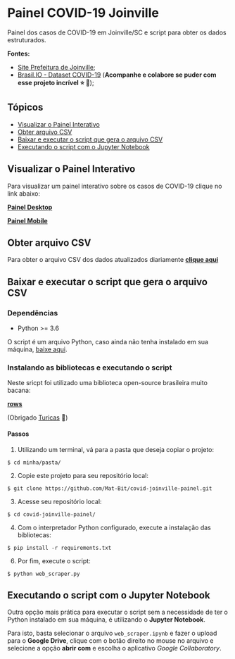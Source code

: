 # Painel COVID-19 Joinville

Painel dos casos de COVID-19 em Joinville/SC e script para obter os dados estruturados.


**Fontes:**
* [Site Prefeitura de Joinville](https://www.joinville.sc.gov.br/publicacoes/dados-casos-coronavirus-municipio-de-joinville/);
* [Brasil.IO - Dataset COVID-19](https://brasil.io/covid19/) (**Acompanhe e colabore se puder com esse projeto incrível :star: :pray:**);


## Tópicos

- [Visualizar o Painel Interativo](#visualizar-o-painel-interativo)
- [Obter arquivo CSV](#obter-arquivo-csv)
- [Baixar e executar o script que gera o arquivo CSV](#baixar-e-executar-o-script-que-gera-o-arquivo-csv)
- [Executando o script com o Jupyter Notebook](#executando-o-script-com-o-jupyter-notebook)


## Visualizar o Painel Interativo

Para visualizar um painel interativo sobre os casos de COVID-19 clique no link abaixo:

**[Painel Desktop](https://datastudio.google.com/s/rxtWEbmtvec)**

**[Painel Mobile](https://datastudio.google.com/s/nYKWFqfqoKc)**


## Obter arquivo CSV

Para obter o arquivo CSV dos dados atualizados diariamente **[clique aqui](https://drive.google.com/file/d/1p-9E4D2rPSfiEmZZ62QTo-TZBiME1Xpl/view?usp=sharing)**


## Baixar e executar o script que gera o arquivo CSV

### Dependências

- Python >= 3.6

O script é um arquivo Python, caso ainda não tenha instalado em sua máquina, [baixe aqui](https://www.python.org/downloads/).

### Instalando as bibliotecas e executando o script

Neste sricpt foi utilizado uma biblioteca open-source brasileira muito bacana:

**[rows](https://github.com/turicas/rows)**

(Obrigado [Turicas](https://github.com/turicas) :clap:)

#### Passos

1. Utilizando um terminal, vá para a pasta que deseja copiar o projeto:


```console
$ cd minha/pasta/
```

2. Copie este projeto para seu repositório local:

```console
$ git clone https://github.com/Mat-Bit/covid-joinville-painel.git
```

3. Acesse seu repositório local:

```console
$ cd covid-joinville-painel/
```

4. Com o interpretador Python configurado, execute a instalação das bibliotecas:

```console
$ pip install -r requirements.txt
```

6. Por fim, execute o script:

```console
$ python web_scraper.py
```


## Executando o script com o Jupyter Notebook

Outra opção mais prática para executar o script sem a necessidade de ter o Python instalado em sua máquina, é utilizando o **Jupyter Notebook**.

Para isto, basta selecionar o arquivo `web_scraper.ipynb` e fazer o upload para o **Google Drive**, clique com o botão direito no mouse no arquivo e selecione a opção **abrir com** e escolha o aplicativo *Google Collaboratory*.
